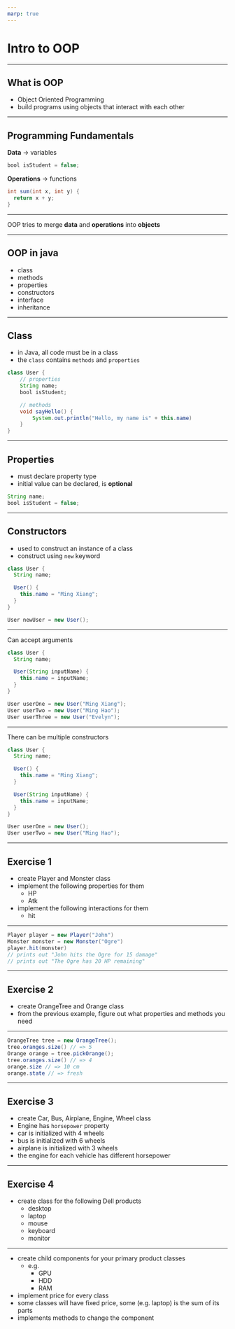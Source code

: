 ```yaml
---
marp: true
---
```


# Intro to OOP

---

## What is OOP

- Object Oriented Programming
- build programs using objects that interact with each other

---

## Programming Fundamentals

**Data** -> variables

```java
bool isStudent = false;
```

**Operations** -> functions

```java
int sum(int x, int y) {
  return x + y;
}
```

---

OOP tries to merge **data** and **operations** into **objects**

---

## OOP in java

- class
- methods
- properties
- constructors
- interface
- inheritance

---

## Class

- in Java, all code must be in a class
- the `class` contains `methods` and `properties`


```java
class User {
    // properties
    String name;
    bool isStudent;

    // methods
    void sayHello() {
        System.out.println("Hello, my name is" + this.name)
    }
}
```

---

## Properties

- must declare property type
- initial value can be declared, is **optional**

```Java
String name;
bool isStudent = false;
```

---

## Constructors

- used to construct an instance of a class
- construct using `new` keyword

```java
class User {
  String name;

  User() {
    this.name = "Ming Xiang";
  }
}

User newUser = new User();
```

---

Can accept arguments

```java
class User {
  String name;

  User(String inputName) {
    this.name = inputName;
  }
}

User userOne = new User("Ming Xiang");
User userTwo = new User("Ming Hao");
User userThree = new User("Evelyn");
```

---

There can be multiple constructors

```Java
class User {
  String name;

  User() {
    this.name = "Ming Xiang";
  }

  User(String inputName) {
    this.name = inputName;
  }
}

User userOne = new User();
User userTwo = new User("Ming Hao");
```



---

## Exercise 1

- create Player and Monster class
- implement the following properties for them
  - HP
  - Atk
- implement the following interactions for them
  - hit
---
```java
Player player = new Player("John")
Monster monster = new Monster("Ogre")
player.hit(monster)
// prints out "John hits the Ogre for 15 damage"
// prints out "The Ogre has 20 HP remaining"
```

---

## Exercise 2

- create OrangeTree and Orange class
- from the previous example, figure out what properties and methods you need

---

```java
OrangeTree tree = new OrangeTree();
tree.oranges.size() // => 5
Orange orange = tree.pickOrange();
tree.oranges.size() // => 4
orange.size // => 10 cm
orange.state // => fresh
```

---

## Exercise 3

- create Car, Bus, Airplane, Engine, Wheel class
- Engine has `horsepower` property
- car is initialized with 4 wheels
- bus is initialized with 6 wheels
- airplane is initialized with 3 wheels
- the engine for each vehicle has different horsepower

---

## Exercise 4

- create class for the following Dell products
  - desktop
  - laptop
  - mouse
  - keyboard
  - monitor

---

- create child components for your primary product classes
  - e.g.
    - GPU
    - HDD
    - RAM
- implement price for every class
- some classes will have fixed price, some (e.g. laptop) is the sum of its parts
- implements methods to change the component